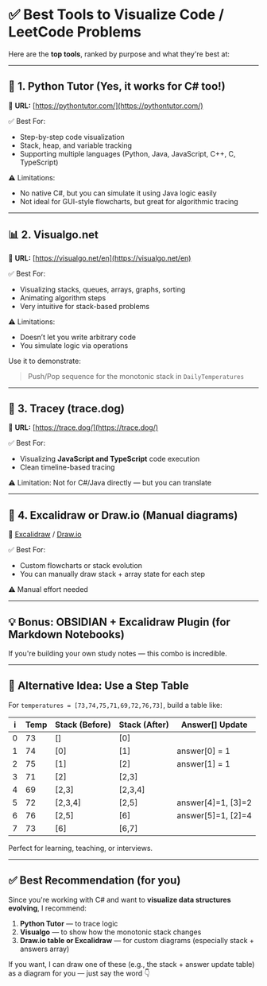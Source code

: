 # ✅ **Best Tools to Visualize Code / LeetCode Problems**

Here are the **top tools**, ranked by purpose and what they're best at:

---

## 🧠 1. **Python Tutor** (Yes, it works for C# too!)

📍 **URL:** [https://pythontutor.com/](https://pythontutor.com/)

✅ Best For:

- Step-by-step code visualization
- Stack, heap, and variable tracking
- Supporting multiple languages (Python, Java, JavaScript, C++, C, TypeScript)

⚠️ Limitations:

- No native C#, but you can simulate it using Java logic easily
- Not ideal for GUI-style flowcharts, but great for algorithmic tracing

---

## 📊 2. **Visualgo.net**

📍 **URL:** [https://visualgo.net/en](https://visualgo.net/en)

✅ Best For:

- Visualizing stacks, queues, arrays, graphs, sorting
- Animating algorithm steps
- Very intuitive for stack-based problems

⚠️ Limitations:

- Doesn’t let you write arbitrary code
- You simulate logic via operations

Use it to demonstrate:

> Push/Pop sequence for the monotonic stack in `DailyTemperatures`

---

## 🧩 3. **Tracey (trace.dog)**

📍 **URL:** [https://trace.dog/](https://trace.dog/)

✅ Best For:

- Visualizing **JavaScript and TypeScript** code execution
- Clean timeline-based tracing

⚠️ Limitation: Not for C#/Java directly — but you can translate

---

## 🔧 4. **Excalidraw or Draw\.io** (Manual diagrams)

📍 [Excalidraw](https://excalidraw.com/) / [Draw.io](https://app.diagrams.net/)

✅ Best For:

- Custom flowcharts or stack evolution
- You can manually draw stack + array state for each step

⚠️ Manual effort needed

---

## 💡 Bonus: **OBSIDIAN + Excalidraw Plugin** (for Markdown Notebooks)

If you're building your own study notes — this combo is incredible.

---

## 🔁 Alternative Idea: Use a **Step Table**

For `temperatures = [73,74,75,71,69,72,76,73]`, build a table like:

| i   | Temp | Stack (Before) | Stack (After) | Answer\[] Update     |
| --- | ---- | -------------- | ------------- | -------------------- |
| 0   | 73   | \[]            | \[0]          |                      |
| 1   | 74   | \[0]           | \[1]          | answer\[0] = 1       |
| 2   | 75   | \[1]           | \[2]          | answer\[1] = 1       |
| 3   | 71   | \[2]           | \[2,3]        |                      |
| 4   | 69   | \[2,3]         | \[2,3,4]      |                      |
| 5   | 72   | \[2,3,4]       | \[2,5]        | answer\[4]=1, \[3]=2 |
| 6   | 76   | \[2,5]         | \[6]          | answer\[5]=1, \[2]=4 |
| 7   | 73   | \[6]           | \[6,7]        |                      |

Perfect for learning, teaching, or interviews.

---

## ✅ Best Recommendation (for you)

Since you're working with C# and want to **visualize data structures evolving**, I recommend:

1. **Python Tutor** — to trace logic
2. **Visualgo** — to show how the monotonic stack changes
3. **Draw\.io table or Excalidraw** — for custom diagrams (especially stack + answers array)

If you want, I can draw one of these (e.g., the stack + answer update table) as a diagram for you — just say the word 👇
